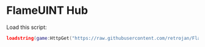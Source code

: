 # FlameUINT Hub
Load this script:
```lua
loadstring(game:HttpGet("https://raw.githubusercontent.com/retrojan/FlameUINT/refs/heads/main/main.lua"))()
```
